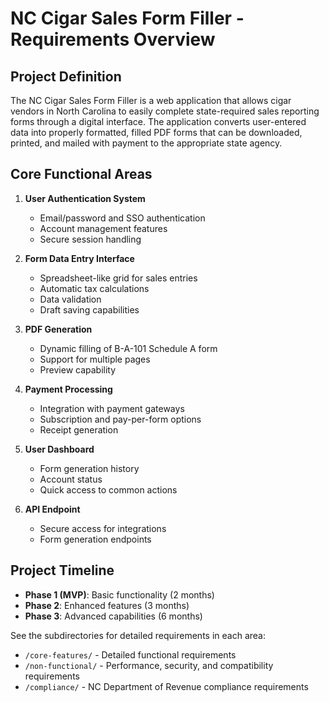 # NC Cigar Sales Form Filler - Requirements Overview

## Project Definition

The NC Cigar Sales Form Filler is a web application that allows cigar vendors in North Carolina to easily complete state-required sales reporting forms through a digital interface. The application converts user-entered data into properly formatted, filled PDF forms that can be downloaded, printed, and mailed with payment to the appropriate state agency.

## Core Functional Areas

1. **User Authentication System**
   - Email/password and SSO authentication
   - Account management features
   - Secure session handling

2. **Form Data Entry Interface**
   - Spreadsheet-like grid for sales entries
   - Automatic tax calculations
   - Data validation
   - Draft saving capabilities

3. **PDF Generation**
   - Dynamic filling of B-A-101 Schedule A form
   - Support for multiple pages
   - Preview capability

4. **Payment Processing**
   - Integration with payment gateways
   - Subscription and pay-per-form options
   - Receipt generation

5. **User Dashboard**
   - Form generation history
   - Account status
   - Quick access to common actions

6. **API Endpoint**
   - Secure access for integrations
   - Form generation endpoints

## Project Timeline

- **Phase 1 (MVP)**: Basic functionality (2 months)
- **Phase 2**: Enhanced features (3 months)
- **Phase 3**: Advanced capabilities (6 months)

See the subdirectories for detailed requirements in each area:
- `/core-features/` - Detailed functional requirements
- `/non-functional/` - Performance, security, and compatibility requirements
- `/compliance/` - NC Department of Revenue compliance requirements
